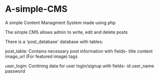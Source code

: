 # A-simple-CMS
A simple Content Managment System made using php

The simple CMS allows admin to write, edit and delete posts

There is a 'post_database' database with tables:

post_table: Contains necessary post information with fields-
  title
  content
  image_url (For featured image)
  tags
  
user_login: Contining data for user login/signup with fields-
  id
  user_name
  password
